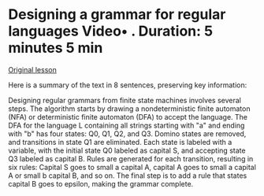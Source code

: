 # Designing a grammar for regular languages Video• . Duration: 5 minutes 5 min

[Original lesson](https://www.coursera.org/learn/uol-fundamentals-of-computer-science/lecture/BVjLW/designing-a-grammar-for-regular-languages)

Here is a summary of the text in 8 sentences, preserving key information:

Designing regular grammars from finite state machines involves several steps. The algorithm starts by drawing a nondeterministic finite automaton (NFA) or deterministic finite automaton (DFA) to accept the language. The DFA for the language L containing all strings starting with "a" and ending with "b" has four states: Q0, Q1, Q2, and Q3. Domino states are removed, and transitions in state Q1 are eliminated. Each state is labeled with a variable, with the initial state Q0 labeled as capital S, and accepting state Q3 labeled as capital B. Rules are generated for each transition, resulting in six rules: Capital S goes to small a capital A, capital A goes to small a capital A or small b capital B, and so on. The final step is to add a rule that states capital B goes to epsilon, making the grammar complete.

